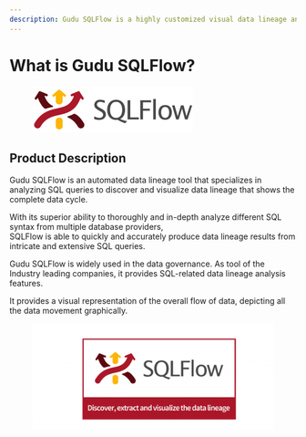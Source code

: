 ```yaml
---
description: Gudu SQLFlow is a highly customized visual data lineage analysis tool
---
```


# What is Gudu SQLFlow?



<figure><img src=".gitbook/assets/logo_hennaname_gray_282_82.png" alt=""><figcaption></figcaption></figure>

## Product Description

Gudu SQLFlow is an automated data lineage tool that specializes in analyzing SQL queries to discover and visualize data lineage that shows the complete data cycle.

With its superior ability to thoroughly and in-depth analyze different SQL syntax from multiple database providers,\
SQLFlow is able to quickly and accurately produce data lineage results from intricate and extensive SQL queries.

Gudu SQLFlow is widely used in the data governance. As tool of the Industry leading companies, it provides SQL-related data lineage analysis features.

It provides a visual representation of the overall flow of data, depicting all the data movement graphically.

<figure><img src=".gitbook/assets/sqlflow-intro.gif" alt=""><figcaption></figcaption></figure>
